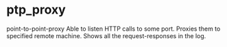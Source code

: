 ptp_proxy
=========

point-to-point-proxy  Able to listen HTTP calls to some port. Proxies them to specified remote machine. Shows all the request-responses in the log.
